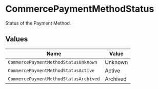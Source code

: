 # CommercePaymentMethodStatus

Status of the Payment Method.


## Values

| Name                                  | Value                                 |
| ------------------------------------- | ------------------------------------- |
| `CommercePaymentMethodStatusUnknown`  | Unknown                               |
| `CommercePaymentMethodStatusActive`   | Active                                |
| `CommercePaymentMethodStatusArchived` | Archived                              |